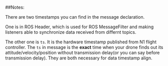 ##Notes: 


There are two timestamps you can find in the message declaration.


One is in ROS Header, which is used for ROS MessageFilter and making listeners able to synchronize data received from differnt topics.

The other one is `ts`. It is the hardware timestamp published from N1 flight controller. The `ts` in message is the **exact** time when your drone finds out its attitude/velocity/position without transmission delay(or you can say before transmission delay). They are both necessary for data timestamp align.
